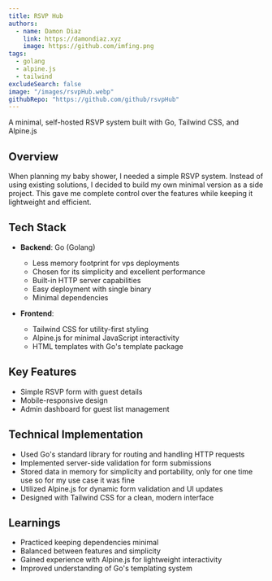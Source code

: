 ```yaml
---
title: RSVP Hub
authors:
  - name: Damon Diaz
    link: https://damondiaz.xyz
    image: https://github.com/imfing.png
tags:
  - golang
  - alpine.js
  - tailwind
excludeSearch: false
image: "/images/rsvpHub.webp"
githubRepo: "https://github.com/github/rsvpHub"
---
```


A minimal, self-hosted RSVP system built with Go, Tailwind CSS, and Alpine.js
<!--more-->
## Overview

When planning my baby shower, I needed a simple RSVP system. Instead of using existing solutions, I decided to build my own minimal version as a side project. This gave me complete control over the features while keeping it lightweight and efficient.

## Tech Stack

- **Backend**: Go (Golang)
  - Less memory footprint for vps deployments
  - Chosen for its simplicity and excellent performance
  - Built-in HTTP server capabilities
  - Easy deployment with single binary
  - Minimal dependencies

- **Frontend**: 
  - Tailwind CSS for utility-first styling
  - Alpine.js for minimal JavaScript interactivity
  - HTML templates with Go's template package

## Key Features

- Simple RSVP form with guest details
- Mobile-responsive design
- Admin dashboard for guest list management

## Technical Implementation

- Used Go's standard library for routing and handling HTTP requests
- Implemented server-side validation for form submissions
- Stored data in memory for simplicity and portability, only for one time use so for my use case it was fine
- Utilized Alpine.js for dynamic form validation and UI updates
- Designed with Tailwind CSS for a clean, modern interface

## Learnings

- Practiced keeping dependencies minimal
- Balanced between features and simplicity
- Gained experience with Alpine.js for lightweight interactivity
- Improved understanding of Go's templating system